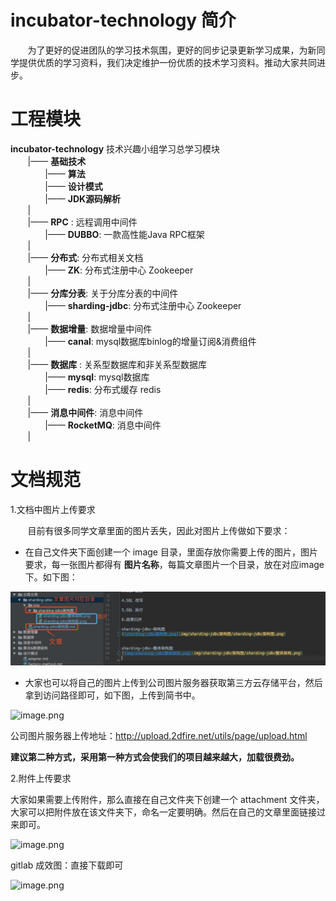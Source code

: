 # incubator-technology 简介
&nbsp;&nbsp;&nbsp;&nbsp;&nbsp;&nbsp;&nbsp;为了更好的促进团队的学习技术氛围，更好的同步记录更新学习成果，为新同学提供优质的学习资料，我们决定维护一份优质的技术学习资料。推动大家共同进步。

# 工程模块
**incubator-technology** 技术兴趣小组学习总学习模块<br>
&nbsp;&nbsp;&nbsp;&nbsp;&nbsp;&nbsp;&nbsp;|—— **基础技术**<br>
&nbsp;&nbsp;&nbsp;&nbsp;&nbsp;&nbsp;&nbsp;&nbsp;&nbsp;&nbsp;&nbsp;&nbsp;&nbsp;&nbsp;|—— **算法** <br>
&nbsp;&nbsp;&nbsp;&nbsp;&nbsp;&nbsp;&nbsp;&nbsp;&nbsp;&nbsp;&nbsp;&nbsp;&nbsp;&nbsp;|—— **设计模式** <br>
&nbsp;&nbsp;&nbsp;&nbsp;&nbsp;&nbsp;&nbsp;&nbsp;&nbsp;&nbsp;&nbsp;&nbsp;&nbsp;&nbsp;|—— **JDK源码解析** <br>
&nbsp;&nbsp;&nbsp;&nbsp;&nbsp;&nbsp;&nbsp;| <br> 
&nbsp;&nbsp;&nbsp;&nbsp;&nbsp;&nbsp;&nbsp;|—— **RPC** : 远程调用中间件<br>
&nbsp;&nbsp;&nbsp;&nbsp;&nbsp;&nbsp;&nbsp;&nbsp;&nbsp;&nbsp;&nbsp;&nbsp;&nbsp;&nbsp;|—— **DUBBO**: 一款高性能Java RPC框架 <br>
&nbsp;&nbsp;&nbsp;&nbsp;&nbsp;&nbsp;&nbsp;| <br>
&nbsp;&nbsp;&nbsp;&nbsp;&nbsp;&nbsp;&nbsp;|—— **分布式**: 分布式相关文档 <br>
&nbsp;&nbsp;&nbsp;&nbsp;&nbsp;&nbsp;&nbsp;&nbsp;&nbsp;&nbsp;&nbsp;&nbsp;&nbsp;&nbsp;|—— **ZK**: 分布式注册中心 Zookeeper <br>
&nbsp;&nbsp;&nbsp;&nbsp;&nbsp;&nbsp;&nbsp;| <br>
&nbsp;&nbsp;&nbsp;&nbsp;&nbsp;&nbsp;&nbsp;|—— **分库分表**: 关于分库分表的中间件 <br>
&nbsp;&nbsp;&nbsp;&nbsp;&nbsp;&nbsp;&nbsp;&nbsp;&nbsp;&nbsp;&nbsp;&nbsp;&nbsp;&nbsp;|—— **sharding-jdbc**: 分布式注册中心 Zookeeper <br>
&nbsp;&nbsp;&nbsp;&nbsp;&nbsp;&nbsp;&nbsp;| <br>
&nbsp;&nbsp;&nbsp;&nbsp;&nbsp;&nbsp;&nbsp;|—— **数据增量**: 数据增量中间件 <br>
&nbsp;&nbsp;&nbsp;&nbsp;&nbsp;&nbsp;&nbsp;&nbsp;&nbsp;&nbsp;&nbsp;&nbsp;&nbsp;&nbsp;|—— **canal**: mysql数据库binlog的增量订阅&消费组件 <br>
&nbsp;&nbsp;&nbsp;&nbsp;&nbsp;&nbsp;&nbsp;| <br>
&nbsp;&nbsp;&nbsp;&nbsp;&nbsp;&nbsp;&nbsp;|—— **数据库** : 关系型数据库和非关系型数据库<br>
&nbsp;&nbsp;&nbsp;&nbsp;&nbsp;&nbsp;&nbsp;&nbsp;&nbsp;&nbsp;&nbsp;&nbsp;&nbsp;&nbsp;|—— **mysql**: mysql数据库 <br>
&nbsp;&nbsp;&nbsp;&nbsp;&nbsp;&nbsp;&nbsp;&nbsp;&nbsp;&nbsp;&nbsp;&nbsp;&nbsp;&nbsp;|—— **redis**: 分布式缓存 redis <br>
&nbsp;&nbsp;&nbsp;&nbsp;&nbsp;&nbsp;&nbsp;| <br>
&nbsp;&nbsp;&nbsp;&nbsp;&nbsp;&nbsp;&nbsp;|—— **消息中间件**: 消息中间件<br>
&nbsp;&nbsp;&nbsp;&nbsp;&nbsp;&nbsp;&nbsp;&nbsp;&nbsp;&nbsp;&nbsp;&nbsp;&nbsp;&nbsp;|—— **RocketMQ**: 消息中间件 <br>
&nbsp;&nbsp;&nbsp;&nbsp;&nbsp;&nbsp;&nbsp;| <br>



# 文档规范
1.文档中图片上传要求

&nbsp;&nbsp;&nbsp;&nbsp;&nbsp;&nbsp;&nbsp;目前有很多同学文章里面的图片丢失，因此对图片上传做如下要求：

- 在自己文件夹下面创建一个 image 目录，里面存放你需要上传的图片，图片要求，每一张图片都得有 **图片名称**，每篇文章图片一个目录，放在对应image下。如下图：

![image.png](文章规范示例.png)

- 大家也可以将自己的图片上传到公司图片服务器获取第三方云存储平台，然后拿到访问路径即可，如下图，上传到简书中。

![image.png](https://upload-images.jianshu.io/upload_images/10204326-dceba9211d3f9d4f.png?imageMogr2/auto-orient/strip%7CimageView2/2/w/1240)

公司图片服务器上传地址：http://upload.2dfire.net/utils/page/upload.html

**建议第二种方式，采用第一种方式会使我们的项目越来越大，加载很费劲。**

2.附件上传要求

大家如果需要上传附件，那么直接在自己文件夹下创建一个 attachment 文件夹，大家可以把附件放在该文件夹下，命名一定要明确。然后在自己的文章里面链接过来即可。

![image.png](https://upload-images.jianshu.io/upload_images/10204326-e2e0b25ee3508299.png?imageMogr2/auto-orient/strip%7CimageView2/2/w/1240)

gitlab 成效图：直接下载即可

![image.png](https://upload-images.jianshu.io/upload_images/10204326-041efdc2d9817bb2.png?imageMogr2/auto-orient/strip%7CimageView2/2/w/1240)
